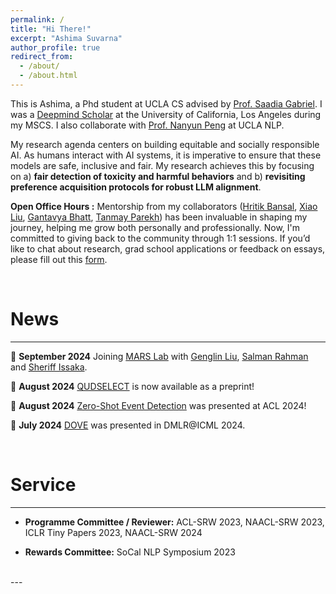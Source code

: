 ```yaml
---
permalink: /
title: "Hi There!"
excerpt: "Ashima Suvarna"
author_profile: true
redirect_from: 
  - /about/
  - /about.html
---
```


This is Ashima, a Phd student at UCLA CS advised by [Prof. Saadia Gabriel](https://saadia-gabriel.github.io/). I was a [Deepmind Scholar](https://deepmind.google/about/education/) at the University of California, Los Angeles during my MSCS. I also collaborate with [Prof. Nanyun Peng](https://vnpeng.net/) at UCLA NLP. 

My research agenda centers on building equitable and socially responsible AI. As humans interact with AI systems, it is imperative to ensure that these models are safe, inclusive and fair. My research achieves this by focusing on a) **fair detection of toxicity and harmful behaviors** and b) **revisiting preference acquisition protocols for robust LLM alignment**. 

**Open Office Hours :** Mentorship from my collaborators ([Hritik Bansal](https://sites.google.com/view/hbansal), [Xiao Liu](https://xxxiaol.github.io/), [Gantavya Bhatt](https://sites.google.com/view/gbhatt/), [Tanmay Parekh](https://tanmayparekh.github.io/)) has been invaluable in shaping my journey, helping me grow both personally and professionally. Now, I'm committed to giving back to the community through 1:1 sessions. If you’d like to chat about research, grad school applications or feedback on essays, please fill out this [form](https://forms.gle/RqpiK85fBZAQ6U4YA).
 
<br/>


News
======
---
🍄 **September 2024** Joining [MARS Lab](https://saadiagabriel.com/mars_lab.html) with [Genglin Liu](https://genglinliu.github.io/cv/), [Salman Rahman](https://www.linkedin.com/in/salman-rahman-853436166/) and [Sheriff Issaka](https://sheriffissaka.com/). 

🍄 **August 2024** [QUDSELECT]([https://arxiv.org/pdf/2403.02586](https://arxiv.org/abs/2408.01046)) is now available as a preprint!

🍄 **August 2024** [Zero-Shot Event Detection](https://arxiv.org/pdf/2403.02586) was presented at ACL 2024!

🍄 **July 2024** [DOVE](https://arxiv.org/abs/2404.00530) was presented in DMLR@ICML 2024.

<br/>

Service
======
---

- **Programme Committee / Reviewer:** ACL-SRW 2023, NAACL-SRW 2023, ICLR Tiny Papers 2023, NAACL-SRW 2024 <br/>

- **Rewards Committee:** SoCal NLP Symposium 2023 <br/>


<br/>
---
<br/>








<!-- For more info
======
- My publications can be found [here](/publications).
- My contact information can be found [here](/contact). -->


 
